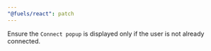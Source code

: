 ```yaml
---
"@fuels/react": patch
---
```


Ensure the `Connect popup` is displayed only if the user is not already connected.